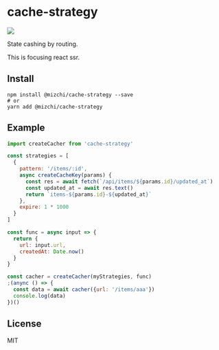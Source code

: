 # cache-strategy

![](https://circleci.com/gh/mizchi/cache-strategy.png?circle-token=eb266c3df82a27985d950994624d7cd7f23ad49d)

State cashing by routing.

This is focusing react ssr.

## Install

```shell
npm install @mizchi/cache-strategy --save
# or
yarn add @mizchi/cache-strategy
```

## Example

```js
import createCacher from 'cache-strategy'

const strategies = [
  {
    pattern: '/items/:id',
    async createCacheKey(params) {
      const res = await fetch(`/api/items/${params.id}/updated_at`)
      const updated_at = await res.text()
      return `items-${params.id}-${updated_at}`
    },
    expire: 1 * 1000
  }
]

const func = async input => {
  return {
    url: input.url,
    createdAt: Date.now()
  }
}

const cacher = createCacher(myStrategies, func)
;(anync () => {
  const data = await cacher({url: '/items/aaa'})
  console.log(data)
})()
```

## License

MIT
